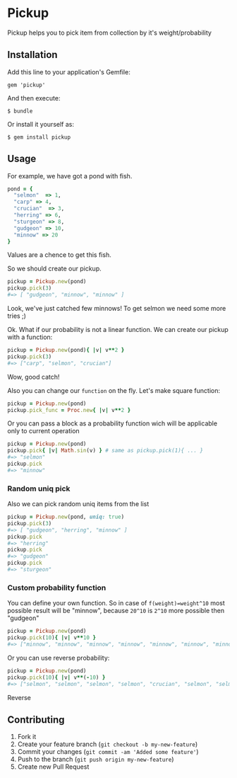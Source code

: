 # Pickup

Pickup helps you to pick item from collection by it's weight/probability

## Installation

Add this line to your application's Gemfile:

    gem 'pickup'

And then execute:

    $ bundle

Or install it yourself as:

    $ gem install pickup

## Usage

For example, we have got a pond with fish.

```ruby
pond = {
  "selmon"  => 1,
  "carp" => 4,
  "crucian"  => 3,
  "herring" => 6,
  "sturgeon" => 8,
  "gudgeon" => 10,
  "minnow" => 20
}
```
Values are a chence to get this fish.

So we should create our pickup.

```ruby
pickup = Pickup.new(pond)
pickup.pick(3)
#=> [ "gudgeon", "minnow", "minnow" ]
```
Look, we've just catched few minnows! To get selmon we need some more tries ;)

Ok. What if our probability is not a linear function. We can create our pickup with a function:

```ruby
pickup = Pickup.new(pond){ |v| v**2 }
pickup.pick(3)
#=> ["carp", "selmon", "crucian"]
```
Wow, good catch!

Also you can change our `function` on the fly. Let's make square function:

```ruby
pickup = Pickup.new(pond)
pickup.pick_func = Proc.new{ |v| v**2 }
```
Or you can pass a block as a probability function wich will be applicable only to current operation

```ruby
pickup = Pickup.new(pond)
pickup.pick{ |v| Math.sin(v) } # same as pickup.pick(1){ ... }
#=> "selmon"
pickup.pick
#=> "minnow"
```

### Random uniq pick

Also we can pick random uniq items from the list

```ruby
pickup = Pickup.new(pond, uniq: true)
pickup.pick(3)
#=> [ "gudgeon", "herring", "minnow" ]
pickup.pick
#=> "herring"
pickup.pick
#=> "gudgeon"
pickup.pick
#=> "sturgeon"
```

### Custom probability function

You can define your own function. So in case of `f(weight)=weight^10` most possible result will be "minnow", because `20^10` is `2^10` more possible then "gudgeon"
```ruby
pickup = Pickup.new(pond)
pickup.pick(10){ |v| v**10 }
#=> ["minnow", "minnow", "minnow", "minnow", "minnow", "minnow", "minnow", "minnow", "minnow", "minnow"]
```

Or you can use reverse probability:

```ruby
pickup = Pickup.new(pond)
pickup.pick(10){ |v| v**(-10) }
#=> ["selmon", "selmon", "selmon", "selmon", "crucian", "selmon", "selmon", "selmon", "selmon", "selmon"]
```

Reverse

## Contributing

1. Fork it
2. Create your feature branch (`git checkout -b my-new-feature`)
3. Commit your changes (`git commit -am 'Added some feature'`)
4. Push to the branch (`git push origin my-new-feature`)
5. Create new Pull Request
